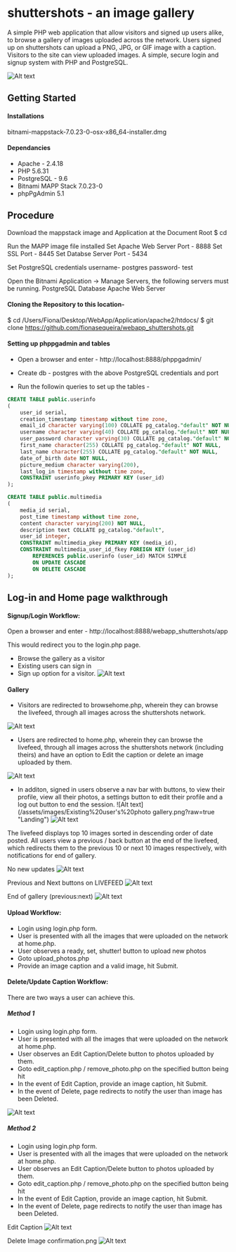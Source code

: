 # shuttershots - an image gallery
A simple PHP web application that allow visitors and signed up users alike, to browse a gallery of images uploaded across the network. Users signed up on shuttershots can upload a PNG, JPG, or GIF image with a caption. Visitors to the site can view uploaded images. A simple, secure login and signup system with PHP and PostgreSQL.

![Alt text](/assets/images/Login.png?raw=true "Landing")

## Getting Started

#### Installations
bitnami-mappstack-7.0.23-0-osx-x86_64-installer.dmg

#### Dependancies

- Apache - 2.4.18
- PHP 5.6.31
- PostgreSQL - 9.6
- Bitnami MAPP Stack 7.0.23-0
- phpPgAdmin 5.1

## Procedure

Download the mappstack image and Application at the Document Root 
$ cd <enter path to your Document Root>

Run the MAPP image file installed
Set Apache Web Server Port - 8888
Set SSL Port - 8445
Set Databse Server Port - 5434

Set PostgreSQL credentials
username- postgres
password- test

Open the Bitnami Application -> Manage Servers, the following servers must be running.
PostgreSQL Database
Apache Web Server

#### Cloning the Repository to this location-

$ cd /Users/Fiona/Desktop/WebApp/Application/apache2/htdocs/
$ git clone https://github.com/fionasequeira/webapp_shuttershots.git

#### Setting up phppgadmin and tables

- Open a browser and enter - http://localhost:8888/phppgadmin/

- Create db - postgres with the above PostgreSQL credentials and port

- Run the followin queries to set up the tables - 
```sql
CREATE TABLE public.userinfo
(
    user_id serial,
    creation_timestamp timestamp without time zone,
    email_id character varying(100) COLLATE pg_catalog."default" NOT NULL,
    username character varying(40) COLLATE pg_catalog."default" NOT NULL,
    user_password character varying(30) COLLATE pg_catalog."default" NOT NULL,
    first_name character(255) COLLATE pg_catalog."default" NOT NULL,
    last_name character(255) COLLATE pg_catalog."default" NOT NULL,
    date_of_birth date NOT NULL,
    picture_medium character varying(200),
    last_log_in timestamp without time zone,
    CONSTRAINT userinfo_pkey PRIMARY KEY (user_id)
);

CREATE TABLE public.multimedia
(
    media_id serial,
    post_time timestamp without time zone,
    content character varying(200) NOT NULL,
    description text COLLATE pg_catalog."default",
    user_id integer,
    CONSTRAINT multimedia_pkey PRIMARY KEY (media_id),
    CONSTRAINT multimedia_user_id_fkey FOREIGN KEY (user_id)
        REFERENCES public.userinfo (user_id) MATCH SIMPLE
        ON UPDATE CASCADE
        ON DELETE CASCADE
);
```
## Log-in and Home page walkthrough

#### Signup/Login Workflow:

Open a browser and enter - http://localhost:8888/webapp_shuttershots/app

This would redirect you to the login.php page.
- Browse the gallery as a visitor
- Existing users can sign in
- Sign up option for a visitor.
![Alt text](/assets/images/New%20user%20Sign%20up.png?raw=true "Landing")

#### Gallery

- Visitors are redirected to browsehome.php, wherein they can browse the livefeed, through all images across the shuttershots network.

 ![Alt text](/assets/images/Guest%20user%20Homepage.png?raw=true "Landing")

- Users are redirected to home.php, wherein they can browse the livefeed, through all images across the shuttershots network (including theirs) and have an option to Edit the caption or delete an image uploaded by them.

 ![Alt text](/assets/images/Existing%20user%20Homepage.png?raw=true "Landing")
 
- In additon, signed in users observe a nav bar with buttons, to view their profile, view all their photos, a settings button to edit their profile and a log out button to end the session.
 ![Alt text](/assets/images/Existing%20user's%20photo gallery.png?raw=true "Landing")
 ![Alt text](/assets/images/Option%20to%20edit%20caption:delete%20user's%20uploaded%20image%20in%20livefeed.png?raw=true "Landing")

The livefeed displays top 10 images sorted in descending order of date posted. 
All users view a previous / back button at the end of the livefeed, which redirects them to the previous 10 or next 10 images respectively, with notifications for end of gallery.

No new updates 
 ![Alt text](/assets/images/No%20new%20updates%20(Previous:Next).png?raw=true "Landing")
 
Previous and Next buttons on LIVEFEED
 ![Alt text](/assets/images/Previous%20and%20Next%20buttons%20on%20livefeed.png?raw=true "Landing")
 
End of gallery (previous:next)
 ![Alt text](/assets/images/End%20of%20gallery%20(previous:next).png?raw=true "Landing")
 
#### Upload Workflow:

- Login using login.php form.
- User is presented with all the images that were uploaded on the network at home.php.
- User observes a ready, set, shutter! button to upload new photos
- Goto upload_photos.php
- Provide an image caption and a valid image, hit Submit.

#### Delete/Update Caption Workflow:

There are two ways a user can achieve this.

##### Method 1
- Login using login.php form.
- User is presented with all the images that were uploaded on the network at home.php.
- User observes an Edit Caption/Delete button to photos uploaded by them.
- Goto edit_caption.php / remove_photo.php on the specified button being hit
- In the event of Edit Caption, provide an image caption, hit Submit.
- In the event of Delete, page redirects to notify the user than image has been Deleted.

![Alt text](/assets/images/Option%20to%20edit%20caption:delete%20user's%20uploaded%20image%20in%20livefeed.png?raw=true "Landing")

##### Method 2
- Login using login.php form.
- User is presented with all the images that were uploaded on the network at home.php.
- User observes an Edit Caption/Delete button to photos uploaded by them.
- Goto edit_caption.php / remove_photo.php on the specified button being hit
- In the event of Edit Caption, provide an image caption, hit Submit.
- In the event of Delete, page redirects to notify the user than image has been Deleted.

Edit Caption
![Alt text](/assets/images/Edit%20Caption.png?raw=true "Landing")

Delete Image confirmation.png
![Alt text](/assets/images/Delete%20Image%20confirmation.png?raw=true "Landing")

